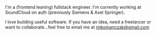 I'm a (frontend leaning) fullstack engineer. I'm currently working at SoundCloud on auth (previously Siemens & Axel Springer). 

I love building useful software. If you have an idea, need a freelancer or want to collaborate...feel free to email me at mikomanczak@gmail.com


